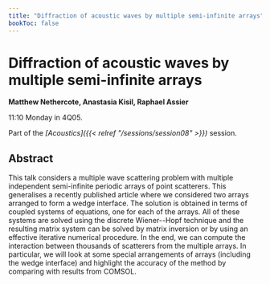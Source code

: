 ```yaml
---
title: "Diffraction of acoustic waves by multiple semi-infinite arrays"
bookToc: false
---
```


# Diffraction of acoustic waves by multiple semi-infinite arrays

**Matthew Nethercote, Anastasia Kisil, Raphael Assier**

11:10 Monday in 4Q05.

Part of the *[Acoustics]({{< relref "/sessions/session08" >}})* session.

## Abstract

This talk considers a multiple wave scattering problem with multiple independent semi-infinite periodic arrays of point scatterers. This generalises a recently published article where we considered two arrays arranged to form a wedge interface. The solution is obtained in terms of coupled systems of equations, one for each of the arrays. All of these systems are solved using the discrete Wiener--Hopf technique and the resulting matrix system can be solved by matrix inversion or by using an effective iterative numerical procedure. In the end, we can compute the interaction between thousands of scatterers from the multiple arrays. In particular, we will look at some special arrangements of arrays (including the wedge interface) and highlight the accuracy of the method by comparing with results from COMSOL.


